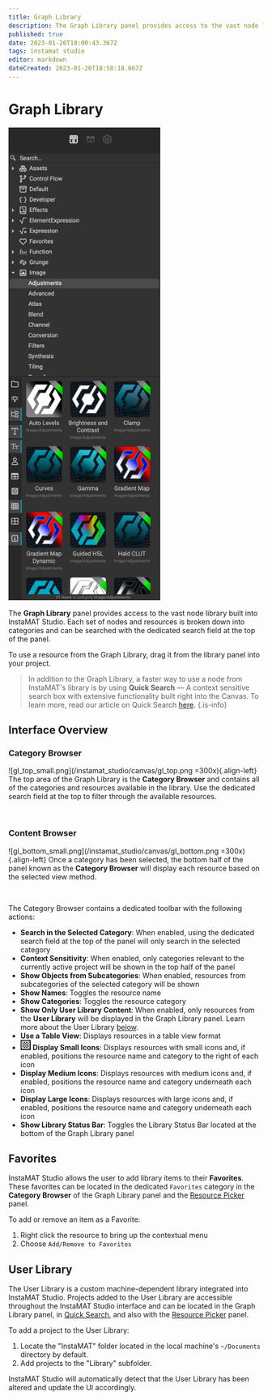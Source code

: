 ```yaml
---
title: Graph Library
description: The Graph Library panel provides access to the vast node library built into InstaMAT Studio.
published: true
date: 2023-01-26T18:00:43.367Z
tags: instamat studio
editor: markdown
dateCreated: 2023-01-20T18:58:18.667Z
---
```


# Graph Library

<img src="/instamat_studio/canvas/graph_library.png" width="300"/>

The **Graph Library** panel provides access to the vast node library built into InstaMAT Studio. Each set of nodes and resources is broken down into categories and can be searched with the dedicated search field at the top of the panel.

To use a resource from the Graph Library, drag it from the library panel into your project.

>In addition to the Graph Library, a faster way to use a node from InstaMAT's library is by using **Quick Search** — A context sensitive search box with extensive functionality built right into the Canvas. To learn more, read our article on Quick Search <a href="">here</a>.
{.is-info}

## Interface Overview

### Category Browser

![gl_top_small.png](/instamat_studio/canvas/gl_top.png =300x){.align-left} The top area of the Graph Library is the **Category Browser** and contains all of the categories and resources available in the library. Use the dedicated search field at the top to filter through the available resources.

<br style="clear: left;" />

### Content Browser

![gl_bottom_small.png](/instamat_studio/canvas/gl_bottom.png =300x){.align-left} Once a category has been selected, the bottom half of the panel known as the **Category Browser** will display each resource based on the selected view method.

<br style="clear: left;" />

The Category Browser contains a dedicated toolbar with the following actions:

- <i class="fa-regular fa-folder"></i> **Search in the Selected Category**: When enabled, using the dedicated search field at the top of the panel will only search in the selected category
- <i class="fa-regular fa-lightbulb-on"></i> **Context Sensitivity**: When enabled, only categories relevant to the currently active project will be shown in the top half of the panel
- <i class="fa-regular fa-folder-tree"></i> **Show Objects from Subcategories**: When enabled, resources from subcategories of the selected category will be shown
- <i class="fa-regular fa-text"></i> **Show Names**: Toggles the resource name
- <i class="fa-regular fa-text-size"></i> **Show Categories**: Toggles the resource category
- <i class="fa-regular fa-user"></i> **Show Only User Library Content**: When enabled, only resources from the **User Library** will be displayed in the Graph Library panel. Learn more about the User Library [below](#user-library).
- <i class="fa-regular fa-table"></i> **Use a Table View**: Displays resources in a table view format
- ![icon](/instamat_studio/canvas/display_small_icons_icon.png) **Display Small Icons**: Displays resources with small icons and, if enabled, positions the resource name and category to the right of each icon
- <i class="fa-regular fa-table-cells"></i> **Display Medium Icons**: Displays resources with medium icons and, if enabled, positions the resource name and category underneath each icon
- <i class="fa-regular fa-table-cells-large"></i> **Display Large Icons**: Displays resources with large icons and, if enabled, positions the resource name and category underneath each icon
- <i class="fa-regular fa-square-info"></i> **Show Library Status Bar**: Toggles the Library Status Bar located at the bottom of the Graph Library panel




## Favorites
InstaMAT Studio allows the user to add library items to their **Favorites**. These favorites can be located in the dedicated <i class="fa-regular fa-heart"></i> `Favorites` category in the **Category Browser** of the Graph Library panel and the <a href="">Resource Picker</a> panel.

To add or remove an item as a Favorite:

1. Right click the resource to bring up the contextual menu
2. Choose `Add/Remove to Favorites`


## User Library
The User Library is a custom machine-dependent library integrated into InstaMAT Studio. Projects added to the User Library are accessible throughout the InstaMAT Studio interface and can be located in the Graph Library panel, in <a href="Quick_Search.html">Quick Search</a>, and also with the <a href="">Resource Picker</a> panel.

To add a project to the User Library:

1. Locate the "InstaMAT" folder located in the local machine's `~/Documents` directory by default.
2. Add projects to the "Library" subfolder.

InstaMAT Studio will automatically detect that the User Library has been altered and update the UI accordingly.